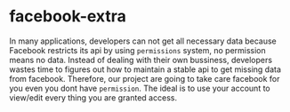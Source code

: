 # facebook-extra
In many applications, developers can not get all necessary data because Facebook restricts its api by using `permissions` system, no permission means no data. Instead of dealing with their own bussiness, developers wastes time to figures out how to maintain a stable api to get missing data from facebook. Therefore, our project are going to take care facebook for you even you dont have `permission`. The ideal is to use your account to view/edit every thing you are granted access.
